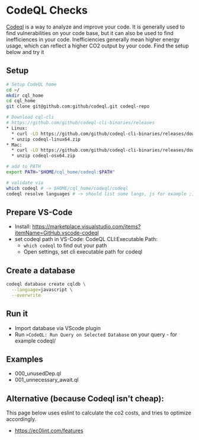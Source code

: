 # CodeQL Checks

[Codeql](https://codeql.github.com/) is a way to analyze and improve your code. It is generally used to find vulnerabilities on your code base, but it can also be used to find inefficiences in your code. Inefficiencies generally mean higher energy usage, which can reflect a higher CO2 output by your code. Find the setup below and try it

## Setup

```bash
# Setup CodeQL home
cd ~/
mkdir cql_home
cd cql_home
git clone git@github.com:github/codeql.git codeql-repo

# Download cql-cli
# https://github.com/github/codeql-cli-binaries/releases
* Linux: 
  * curl -LO https://github.com/github/codeql-cli-binaries/releases/download/v2.15.1/codeql-linux64.zip
  * unzip codeql-linux64.zip
* Mac: 
  * curl -LO https://github.com/github/codeql-cli-binaries/releases/download/v2.15.1/codeql-osx64.zip
  * unzip codeql-osx64.zip

# add to PATH
export PATH="$HOME/cql_home/codeql:$PATH"

# validate via
which codeql # -> $HOME/cql_home/codeql/codeql
codeql resolve languages # -> should list some langs, js for example ;)
```

## Prepare VS-Code
  * Install: https://marketplace.visualstudio.com/items?itemName=GitHub.vscode-codeql
  * set codeql path in VS-Code: CodeQL CLI:Executable Path:
    * `which codeql` to find out your path
    * Open settings, set cli executable path for codeql

## Create a database

```bash
codeql database create cqldb \
  --language=javascript \
  --overwrite 
```

## Run it

* Import database via VScode plugin
* Run `>CodeQL: Run Query on Selected Database` on your query - for example codeql/

## Examples

* 000_unusedDep.ql
* 001_unnecessary_await.ql

## Alternative (because Codeql isn't cheap):

This page below uses eslint to calculate the co2 costs, and tries to optimize accordingly.

* https://ec0lint.com/features